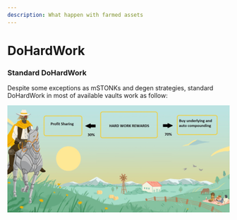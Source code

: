 ```yaml
---
description: What happen with farmed assets
---
```


# DoHardWork

### Standard DoHardWork

Despite some exceptions as mSTONKs and degen strategies, standard DoHardWork in most of available vaults work as follow: 

![](../.gitbook/assets/do-hard-work.jpg)

